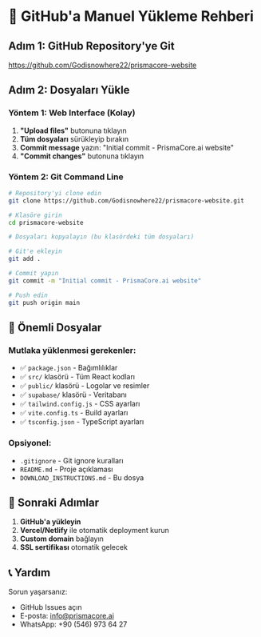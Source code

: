 # 🚀 GitHub'a Manuel Yükleme Rehberi

## Adım 1: GitHub Repository'ye Git
https://github.com/Godisnowhere22/prismacore-website

## Adım 2: Dosyaları Yükle

### Yöntem 1: Web Interface (Kolay)
1. **"Upload files"** butonuna tıklayın
2. **Tüm dosyaları** sürükleyip bırakın
3. **Commit message** yazın: "Initial commit - PrismaCore.ai website"
4. **"Commit changes"** butonuna tıklayın

### Yöntem 2: Git Command Line
```bash
# Repository'yi clone edin
git clone https://github.com/Godisnowhere22/prismacore-website.git

# Klasöre girin
cd prismacore-website

# Dosyaları kopyalayın (bu klasördeki tüm dosyaları)

# Git'e ekleyin
git add .

# Commit yapın
git commit -m "Initial commit - PrismaCore.ai website"

# Push edin
git push origin main
```

## 🔧 Önemli Dosyalar

### Mutlaka yüklenmesi gerekenler:
- ✅ `package.json` - Bağımlılıklar
- ✅ `src/` klasörü - Tüm React kodları
- ✅ `public/` klasörü - Logolar ve resimler
- ✅ `supabase/` klasörü - Veritabanı
- ✅ `tailwind.config.js` - CSS ayarları
- ✅ `vite.config.ts` - Build ayarları
- ✅ `tsconfig.json` - TypeScript ayarları

### Opsiyonel:
- `.gitignore` - Git ignore kuralları
- `README.md` - Proje açıklaması
- `DOWNLOAD_INSTRUCTIONS.md` - Bu dosya

## 🎯 Sonraki Adımlar

1. **GitHub'a yükleyin**
2. **Vercel/Netlify** ile otomatik deployment kurun
3. **Custom domain** bağlayın
4. **SSL sertifikası** otomatik gelecek

## 📞 Yardım

Sorun yaşarsanız:
- GitHub Issues açın
- E-posta: info@prismacore.ai
- WhatsApp: +90 (546) 973 64 27